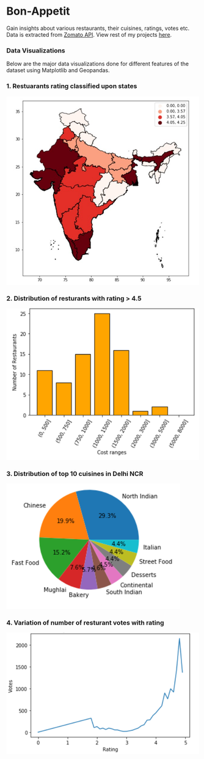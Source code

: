 # Bon-Appetit

Gain insights about various restaurants, their cuisines, ratings, votes etc. Data is extracted from [Zomato API](https://developers.zomato.com/documentation). View rest of my projects [here](https://shivam360d.github.io/ShivamVats/).

### Data Visualizations

Below are the major data visualizations done for different features of the dataset using Matplotlib and Geopandas.


### 1. Restuarants rating classified upon states


![1](images/4.jpg)

### 2. Distribution of resturants with rating > 4.5


![1](images/1.png)

### 3. Distribution of top 10 cuisines in Delhi NCR


![2](images/2.png)

### 4. Variation of number of resturant votes with rating


![3](images/3.png)
